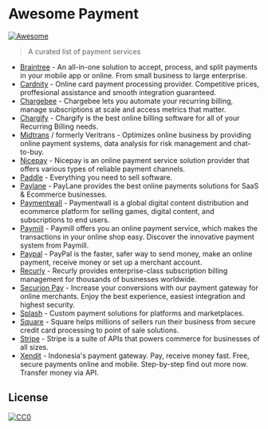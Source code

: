 # Awesome Payment
[![Awesome](https://cdn.rawgit.com/sindresorhus/awesome/d7305f38d29fed78fa85652e3a63e154dd8e8829/media/badge.svg)](https://github.com/sindresorhus/awesome)

> A curated list of payment services

* [Braintree](https://www.braintreepayments.com/) - An all-in-one solution to accept, process, and split payments in your mobile app or online. From small business to large enterprise.
* [Cardnity](https://cardinity.com/) - Online card payment processing provider. Competitive prices, proffesional assistance and smooth integration guaranteed.
* [Chargebee](https://www.chargebee.com) - Chargebee lets you automate your recurring billing, manage subscriptions at scale and access metrics that matter.
* [Chargify](https://www.chargify.com/) - Chargify is the best online billing software for all of your Recurring Billing needs.
* [Midtrans](https://midtrans.com/) / formerly Veritrans - Optimizes online business by providing online payment systems, data analysis for risk management and chat-to-buy.
* [Nicepay](https://nicepay.co.id/) - Nicepay is an online payment service solution provider that offers various types of reliable payment channels.
* [Paddle](https://paddle.com/) - Everything you need to sell software.
* [Paylane](http://paylane.com) - PayLane provides the best online payments solutions for SaaS & Ecommerce businesses.
* [Paymentwall](https://www.paymentwall.com) - Paymentwall is a global digital content distribution and ecommerce platform for selling games, digital content, and subscriptions to end users.
* [Paymill](https://www.paymill.com/) - Paymill offers you an online payment service, which makes the transactions in your online shop easy. Discover the innovative payment system from Paymill.
* [Paypal](https://www.paypal.com) - PayPal is the faster, safer way to send money, make an online payment, receive money or set up a merchant account.
* [Recurly](https://recurly.com) - Recurly provides enterprise-class subscription billing management for thousands of businesses worldwide.
* [Securion Pay](https://securionpay.com) - Increase your conversions with our payment gateway for online merchants. Enjoy the best experience, easiest integration and highest security.
* [Splash](https://splashpayments.com/) - Custom payment solutions for platforms and marketplaces.
* [Square](https://squareup.com/) - Square helps millions of sellers run their business from secure credit card processing to point of sale solutions.
* [Stripe](https://stripe.com) - Stripe is a suite of APIs that powers commerce for businesses of all sizes.
* [Xendit](https://www.xendit.co) - Indonesia's payment gateway. Pay, receive money fast. Free, secure payments online and mobile. Step-by-step find out more now. Transfer money via API.


## License

[![CC0](http://i.creativecommons.org/p/zero/1.0/88x31.png)](http://creativecommons.org/publicdomain/zero/1.0/)
